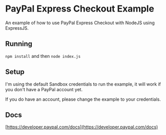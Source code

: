 # PayPal Express Checkout Example

An example of how to use PayPal Express Checkout with NodeJS using ExpressJS.

## Running

`npm install` and then `node index.js`

## Setup

I'm using the default Sandbox credentials to run the example, it will work if you don't have a PayPal account yet.

If you do have an account, please change the example to your credentials.

## Docs

[https://developer.paypal.com/docs](https://developer.paypal.com/docs)
